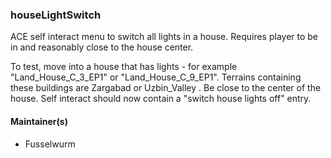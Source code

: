 ### houseLightSwitch

ACE self interact menu to switch all lights in a house. Requires player to be in and reasonably close to the house center.

To test, move into a house that has lights - for example "Land_House_C_3_EP1" or "Land_House_C_9_EP1". Terrains containing these buildings are Zargabad or Uzbin_Valley . Be close to the center of the house. Self interact should now contain a "switch house lights off" entry.

#### Maintainer(s)

* Fusselwurm
